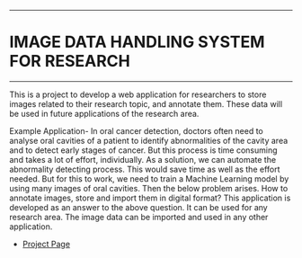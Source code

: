 ___

# IMAGE DATA HANDLING SYSTEM FOR RESEARCH
___

This is a project to develop a web application for researchers to store images related to their research topic, and annotate them. 
These data will be used in future applications of the research area.

Example Application-
In oral cancer detection, doctors often need to analyse oral cavities of a patient to identify abnormalities of the cavity area and to detect early stages of cancer. But this process is time consuming and takes a lot of effort, individually. 
As a solution, we can automate the abnormality detecting process. This would save time as well as the effort needed. But for this to work, we need to train a Machine Learning model by using many images of oral cavities.
Then the below problem arises. 
How to annotate images, store and import them in digital format?
This application is developed as an answer to the above question.
It can be used for any research area. The image data can be imported and used in any other application.

- <a href="[http://example.com/](https://cepdnaclk.github.io/e18-co227-Image-Data-Handling-System-for-Research-Group-A)" target="_blank">Project Page</a>
